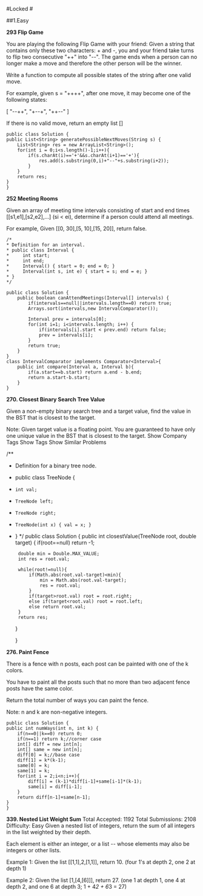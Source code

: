 #Locked #

##1.Easy



**293 Flip Game**

You are playing the following Flip Game with your friend: Given a string that contains only these two characters: + and -, you and your friend take turns to flip two consecutive "++" into "--". The game ends when a person can no longer make a move and therefore the other person will be the winner.

Write a function to compute all possible states of the string after one valid move.

For example, given s = "++++", after one move, it may become one of the following states:

[
  "--++",
  "+--+",
  "++--"
]

If there is no valid move, return an empty list []

	public class Solution {
    public List<String> generatePossibleNextMoves(String s) {
        List<String> res = new ArrayList<String>();
        for(int i = 0;i<s.length()-1;i++){
            if(s.charAt(i)=='+'&&s.charAt(i+1)=='+'){
                res.add(s.substring(0,i)+"--"+s.substring(i+2));
            }
        }
        return res;
    }
	}
	
	
**252 Meeting Rooms**

Given an array of meeting time intervals consisting of start and end times [[s1,e1],[s2,e2],...] (si < ei), determine if a person could attend all meetings.

For example,
Given [[0, 30],[5, 10],[15, 20]],
return false.

	/*
 	* Definition for an interval.
	* public class Interval {
	*     int start;
 	*     int end;
 	*     Interval() { start = 0; end = 0; }
 	*     Interval(int s, int e) { start = s; end = e; }
 	* }
 	*/
	
	public class Solution {
	    public boolean canAttendMeetings(Interval[] intervals) {
	        if(intervals==null||intervals.length==0) return true;
	        Arrays.sort(intervals,new IntervalComparator());
        
	        Interval prev = intervals[0];
	        for(int i=1; i<intervals.length; i++) {
	            if(intervals[i].start < prev.end) return false;
    	        prev = intervals[i];
        	}
	        return true;
	    }
	}
	class IntervalComparator implements Comparator<Interval>{
	    public int compare(Interval a, Interval b){
	        if(a.start==b.start) return a.end - b.end;
	        return a.start-b.start;
    	}
	}

	
**270. Closest Binary Search Tree Value**

Given a non-empty binary search tree and a target value, find the value in the BST that is closest to the target.

Note:
Given target value is a floating point.
You are guaranteed to have only one unique value in the BST that is closest to the target.
Show Company Tags
Show Tags
Show Similar Problems
	
/**
 * Definition for a binary tree node.
 * public class TreeNode {
 *     int val;
 *     TreeNode left;
 *     TreeNode right;
 *     TreeNode(int x) { val = x; }
 * }
 */
public class Solution {
    public int closestValue(TreeNode root, double target) {
        if(root==null) return -1;
        
        double min = Double.MAX_VALUE;
        int res = root.val;
        
        while(root!=null){
            if(Math.abs(root.val-target)<min){
                min = Math.abs(root.val-target);
                res = root.val;
            } 
            if(target>root.val) root = root.right;
            else if(target<root.val) root = root.left;
            else return root.val;
        } 
        return res;
    }
   
	}


**276. Paint Fence**

There is a fence with n posts, each post can be painted with one of the k colors.

You have to paint all the posts such that no more than two adjacent fence posts have the same color.

Return the total number of ways you can paint the fence.

Note:
n and k are non-negative integers.

	public class Solution {
    public int numWays(int n, int k) {
        if(n==0||k==0) return 0;
        if(n==1) return k;//corner case
        int[] diff = new int[n];
        int[] same = new int[n];
        diff[0] = k;//base case
        diff[1] = k*(k-1);
        same[0] = k;
        same[1] = k;
        for(int i = 2;i<n;i++){
            diff[i] = (k-1)*diff[i-1]+same[i-1]*(k-1);
            same[i] = diff[i-1];
        }
        return diff[n-1]+same[n-1];
    }
	}




	
**339. Nested List Weight Sum**
Total Accepted: 1192 Total Submissions: 2108 Difficulty: Easy
Given a nested list of integers, return the sum of all integers in the list weighted by their depth.

Each element is either an integer, or a list -- whose elements may also be integers or other lists.

Example 1:
Given the list [[1,1],2,[1,1]], return 10. (four 1's at depth 2, one 2 at depth 1)

Example 2:
Given the list [1,[4,[6]]], return 27. (one 1 at depth 1, one 4 at depth 2, and one 6 at depth 3; 1 + 4*2 + 6*3 = 27)

